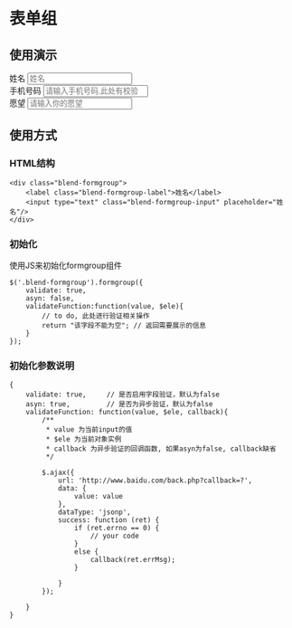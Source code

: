 # 表单组

## 使用演示
<div class="doc-demo">
	<div id="blendForm1" class="blend-form" style="margin: 8px 0;">
	    <div class="blend-formgroup">
	        <label class="blend-formgroup-label">姓名</label>
	        <input type="text" class="blend-formgroup-input" placeholder="姓名"/>
	    </div>
	    <div class="blend-formgroup">
	        <label class="blend-formgroup-label">手机号码</label>
	        <input type="text" class="blend-formgroup-input" placeholder="请输入手机号码,此处有校验"/>
	    </div>
	    <div class="blend-formgroup">
	        <label class="blend-formgroup-label">愿望</label>
	        <input type="text" class="blend-formgroup-input" placeholder="请输入你的愿望"/>
	    </div>
	</div>
</div>

<script type="text/javascript">
	;(function(){
		boost('#blendForm1').find('.blend-formgroup').eq(1).formgroup({
	        validate: true,
	        validateFunction: function (value, $ele) {
	        	var reg = /^\d{11}$/g;
	            if (!reg.test(value)) {
	                return '请输入正确的手机号';
	            }
	        }
	    });
	})();

</script>

## 使用方式

### HTML结构


	<div class="blend-formgroup">
        <label class="blend-formgroup-label">姓名</label>
        <input type="text" class="blend-formgroup-input" placeholder="姓名"/>
    </div>

### 初始化

使用JS来初始化formgroup组件
	
	$('.blend-formgroup').formgroup({
		validate: true,
		asyn: false,
		validateFunction:function(value, $ele){
			// to do, 此处进行验证相关操作
			return "该字段不能为空"; // 返回需要展示的信息
		}
	});

### 初始化参数说明

	{
		validate: true,		// 是否启用字段验证，默认为false
		asyn: true,			// 是否为异步验证，默认为false
		validateFunction: function(value, $ele, callback){
			/**
			 * value 为当前input的值
			 * $ele 为当前对象实例
			 * callback 为异步验证的回调函数, 如果asyn为false, callback缺省
			 */
			
			$.ajax({
                url: 'http://www.baidu.com/back.php?callback=?',
                data: {
                    value: value
                },
                dataType: 'jsonp',
                success: function (ret) {
                    if (ret.errno == 0) {
                        // your code
                    }
                    else {
                        callback(ret.errMsg);
                    }

                }
            });
			
		}
	}